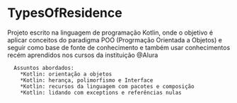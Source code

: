 # TypesOfResidence

Projeto escrito na linguagem de programação Kotlin, onde o objetivo é aplicar conceitos
do paradigma POO (Progrmação Orientada a Objetos) e seguir como base de fonte de conhecimento 
e também usar conhecimentos recém aprendidos nos cursos da instituição @Alura

      Assuntos abordados:
        *Kotlin: orientação a objetos
        *Kotlin: herança, polimorfismo e Interface
        *Kotlin: recursos da linguagem com pacotes e composição
        *Kotlin: lidando com exceptions e referências nulas
